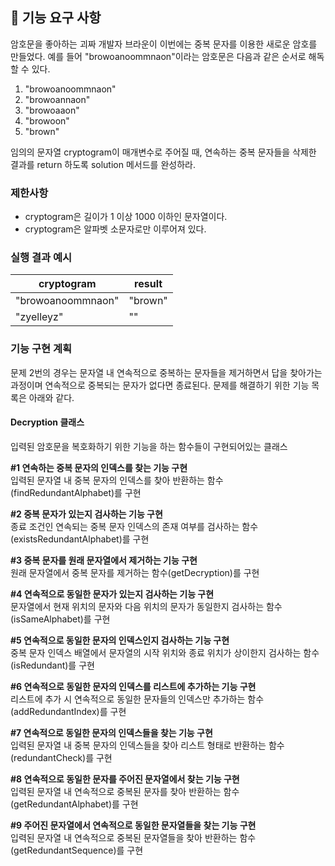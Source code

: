 ## 🚀 기능 요구 사항

암호문을 좋아하는 괴짜 개발자 브라운이 이번에는 중복 문자를 이용한 새로운 암호를 만들었다. 예를 들어 "browoanoommnaon"이라는 암호문은 다음과 같은 순서로 해독할 수 있다.

1. "browoanoommnaon"
2. "browoannaon"
3. "browoaaon"
4. "browoon"
5. "brown"

임의의 문자열 cryptogram이 매개변수로 주어질 때, 연속하는 중복 문자들을 삭제한 결과를 return 하도록 solution 메서드를 완성하라.

### 제한사항

- cryptogram은 길이가 1 이상 1000 이하인 문자열이다.
- cryptogram은 알파벳 소문자로만 이루어져 있다.

### 실행 결과 예시

| cryptogram | result |
| --- | --- |
| "browoanoommnaon" | "brown" |
| "zyelleyz" | "" |

### 기능 구현 계획

문제 2번의 경우는 문자열 내 연속적으로 중복하는 문자들을 제거하면서 답을 찾아가는 과정이며 연속적으로 중복되는 문자가 없다면 종료된다. 문제를 해결하기 위한 기능 목록은 아래와 같다.

#### Decryption 클래스
 입력된 암호문을 복호화하기 위한 기능을 하는 함수들이 구현되어있는 클래스<br>

**#1 연속하는 중복 문자의 인덱스를 찾는 기능 구현 <br>**
 입력된 문자열 내 중복 문자의 인덱스를 찾아 반환하는 함수(findRedundantAlphabet)를 구현

**#2 중복 문자가 있는지 검사하는 기능 구현<br>**
종료 조건인 연속되는 중복 문자 인덱스의 존재 여부를 검사하는 함수(existsRedundantAlphabet)를 구현

**#3 중복 문자를 원래 문자열에서 제거하는 기능 구현<br>**
원래 문자열에서 중복 문자를 제거하는 함수(getDecryption)를 구현

**#4 연속적으로 동일한 문자가 있는지 검사하는 기능 구현<br>**
문자열에서 현재 위치의 문자와 다음 위치의 문자가 동일한지 검사하는 함수(isSameAlphabet)를 구현

**#5 연속적으로 동일한 문자의 인덱스인지 검사하는 기능 구현<br>**
중복 문자 인덱스 배열에서 문자열의 시작 위치와 종료 위치가 상이한지 검사하는 함수(isRedundant)를 구현

**#6 연속적으로 동일한 문자의 인덱스를 리스트에 추가하는 기능 구현<br>**
리스트에 추가 시 연속적으로 동일한 문자들의 인덱스만 추가하는 함수(addRedundantIndex)를 구현

**#7 연속적으로 동일한 문자의 인덱스들을 찾는 기능 구현<br>**
입력된 문자열 내 중복 문자의 인덱스들을 찾아 리스트 형태로 반환하는 함수(redundantCheck)를 구현

**#8 연속적으로 동일한 문자를 주어진 문자열에서 찾는 기능 구현<br>**
입력된 문자열 내 연속적으로 중복된 문자를 찾아 반환하는 함수(getRedundantAlphabet)를 구현

**#9 주어진 문자열에서 연속적으로 동일한 문자열들을 찾는 기능 구현<br>**
입력된 문자열 내 연속적으로 중복된 문자열들을 찾아 반환하는 함수(getRedundantSequence)를 구현
